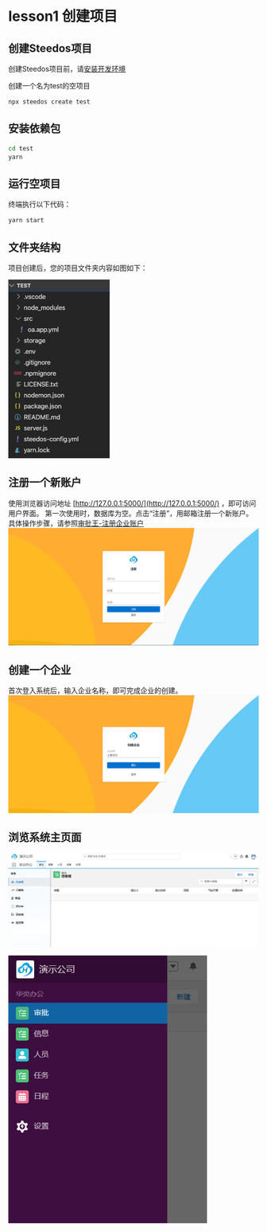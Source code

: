# lesson1  创建项目

## 创建Steedos项目

创建Steedos项目前，请[安装开发环境](https://developer.steedos.com/docs/developer/guide)

创建一个名为test的空项目

```bash
npx steedos create test
```

## 安装依赖包

```bash
cd test
yarn
```

## 运行空项目
终端执行以下代码：
```bash
yarn start
```
## 文件夹结构
项目创建后，您的项目文件夹内容如图如下：

![文件夹结构](https://github.com/steedos/steedos-website/blob/master/website/static/assets/文件夹结构1.png)

## 注册一个新账户

使用浏览器访问地址 [http://127.0.0.1:5000/](http://127.0.0.1:5000/) ，即可访问用户界面。
第一次使用时，数据库为空。点击“注册”，用邮箱注册一个新账户。具体操作步骤，请参照[审批王-注册企业账户](https://developer.steedos.com/docs/workflow/help/guide)
![注册](https://github.com/steedos/steedos-website/blob/master/website/static/assets/注册.png)

## 创建一个企业

首次登入系统后，输入企业名称，即可完成企业的创建。
![创建企业](https://github.com/steedos/steedos-website/blob/master/website/static/assets/注册2.png)

## 浏览系统主页面

![PC界面展示](/website/static/assets/guide_1.png)

![移动端界面展示](/website/static/assets/guide_2.png)
